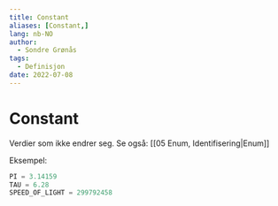 ```yaml
---
title: Constant
aliases: [Constant,]
lang: nb-NO
author:
  - Sondre Grønås
tags:
  - Definisjon
date: 2022-07-08
---
```

# Constant
Verdier som ikke endrer seg. Se også: [[05 Enum, Identifisering|Enum]]

Eksempel:
```python
PI = 3.14159
TAU = 6.28
SPEED_OF_LIGHT = 299792458
```